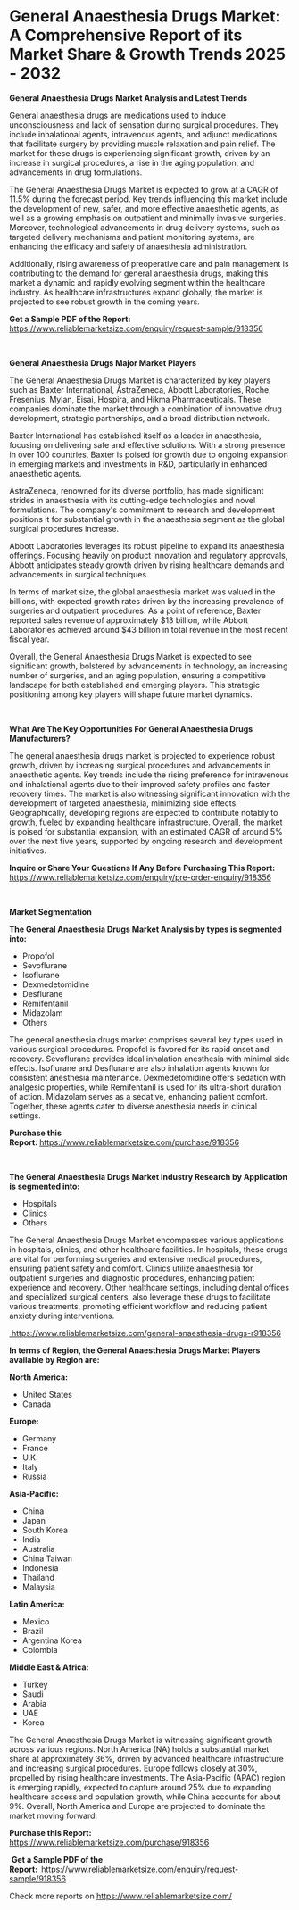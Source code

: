 <p><h1>General Anaesthesia Drugs Market: A Comprehensive Report of its Market Share & Growth Trends 2025 - 2032</h1></p><p><strong>General Anaesthesia Drugs Market Analysis and Latest Trends</strong></p>
<p><p>General anaesthesia drugs are medications used to induce unconsciousness and lack of sensation during surgical procedures. They include inhalational agents, intravenous agents, and adjunct medications that facilitate surgery by providing muscle relaxation and pain relief. The market for these drugs is experiencing significant growth, driven by an increase in surgical procedures, a rise in the aging population, and advancements in drug formulations.</p><p>The General Anaesthesia Drugs Market is expected to grow at a CAGR of 11.5% during the forecast period. Key trends influencing this market include the development of new, safer, and more effective anaesthetic agents, as well as a growing emphasis on outpatient and minimally invasive surgeries. Moreover, technological advancements in drug delivery systems, such as targeted delivery mechanisms and patient monitoring systems, are enhancing the efficacy and safety of anaesthesia administration. </p><p>Additionally, rising awareness of preoperative care and pain management is contributing to the demand for general anaesthesia drugs, making this market a dynamic and rapidly evolving segment within the healthcare industry. As healthcare infrastructures expand globally, the market is projected to see robust growth in the coming years.</p></p>
<p><strong>Get a Sample PDF of the Report:&nbsp;</strong> <a href="https://www.reliablemarketsize.com/enquiry/request-sample/918356?utm_campaign=3094&utm_medium=2&utm_source=Github&utm_content=ia&utm_term=06032025&utm_id=general-anaesthesia-drugs">https://www.reliablemarketsize.com/enquiry/request-sample/918356</a></p>
<p>&nbsp;</p>
<p><strong>General Anaesthesia Drugs Major Market Players</strong></p>
<p><p>The General Anaesthesia Drugs Market is characterized by key players such as Baxter International, AstraZeneca, Abbott Laboratories, Roche, Fresenius, Mylan, Eisai, Hospira, and Hikma Pharmaceuticals. These companies dominate the market through a combination of innovative drug development, strategic partnerships, and a broad distribution network.</p><p>Baxter International has established itself as a leader in anaesthesia, focusing on delivering safe and effective solutions. With a strong presence in over 100 countries, Baxter is poised for growth due to ongoing expansion in emerging markets and investments in R&D, particularly in enhanced anaesthetic agents.</p><p>AstraZeneca, renowned for its diverse portfolio, has made significant strides in anaesthesia with its cutting-edge technologies and novel formulations. The company's commitment to research and development positions it for substantial growth in the anaesthesia segment as the global surgical procedures increase.</p><p>Abbott Laboratories leverages its robust pipeline to expand its anaesthesia offerings. Focusing heavily on product innovation and regulatory approvals, Abbott anticipates steady growth driven by rising healthcare demands and advancements in surgical techniques.</p><p>In terms of market size, the global anaesthesia market was valued in the billions, with expected growth rates driven by the increasing prevalence of surgeries and outpatient procedures. As a point of reference, Baxter reported sales revenue of approximately $13 billion, while Abbott Laboratories achieved around $43 billion in total revenue in the most recent fiscal year.</p><p>Overall, the General Anaesthesia Drugs Market is expected to see significant growth, bolstered by advancements in technology, an increasing number of surgeries, and an aging population, ensuring a competitive landscape for both established and emerging players. This strategic positioning among key players will shape future market dynamics.</p></p>
<p>&nbsp;</p>
<p><strong>What Are The Key Opportunities For General Anaesthesia Drugs Manufacturers?</strong></p>
<p><p>The general anaesthesia drugs market is projected to experience robust growth, driven by increasing surgical procedures and advancements in anaesthetic agents. Key trends include the rising preference for intravenous and inhalational agents due to their improved safety profiles and faster recovery times. The market is also witnessing significant innovation with the development of targeted anaesthesia, minimizing side effects. Geographically, developing regions are expected to contribute notably to growth, fueled by expanding healthcare infrastructure. Overall, the market is poised for substantial expansion, with an estimated CAGR of around 5% over the next five years, supported by ongoing research and development initiatives.</p></p>
<p><strong>Inquire or Share Your Questions If Any Before Purchasing This Report:</strong> <a href="https://www.reliablemarketsize.com/enquiry/pre-order-enquiry/918356?utm_campaign=3094&utm_medium=2&utm_source=Github&utm_content=ia&utm_term=06032025&utm_id=general-anaesthesia-drugs">https://www.reliablemarketsize.com/enquiry/pre-order-enquiry/918356</a></p>
<p>&nbsp;</p>
<p><strong>Market Segmentation</strong></p>
<p><strong>The General Anaesthesia Drugs Market Analysis by types is segmented into:</strong></p>
<p><ul><li>Propofol</li><li>Sevoflurane</li><li>Isoflurane</li><li>Dexmedetomidine</li><li>Desflurane</li><li>Remifentanil</li><li>Midazolam</li><li>Others</li></ul></p>
<p><p>The general anesthesia drugs market comprises several key types used in various surgical procedures. Propofol is favored for its rapid onset and recovery. Sevoflurane provides ideal inhalation anesthesia with minimal side effects. Isoflurane and Desflurane are also inhalation agents known for consistent anesthesia maintenance. Dexmedetomidine offers sedation with analgesic properties, while Remifentanil is used for its ultra-short duration of action. Midazolam serves as a sedative, enhancing patient comfort. Together, these agents cater to diverse anesthesia needs in clinical settings.</p></p>
<p><strong>Purchase this Report:&nbsp;</strong><a href="https://www.reliablemarketsize.com/purchase/918356?utm_campaign=3094&utm_medium=2&utm_source=Github&utm_content=ia&utm_term=06032025&utm_id=general-anaesthesia-drugs">https://www.reliablemarketsize.com/purchase/918356</a></p>
<p>&nbsp;</p>
<p><strong>The General Anaesthesia Drugs Market Industry Research by Application is segmented into:</strong></p>
<p><ul><li>Hospitals</li><li>Clinics</li><li>Others</li></ul></p>
<p><p>The General Anaesthesia Drugs Market encompasses various applications in hospitals, clinics, and other healthcare facilities. In hospitals, these drugs are vital for performing surgeries and extensive medical procedures, ensuring patient safety and comfort. Clinics utilize anaesthesia for outpatient surgeries and diagnostic procedures, enhancing patient experience and recovery. Other healthcare settings, including dental offices and specialized surgical centers, also leverage these drugs to facilitate various treatments, promoting efficient workflow and reducing patient anxiety during interventions.</p></p>
<p><a href="https://www.reliablemarketsize.com/general-anaesthesia-drugs-r918356?utm_campaign=3094&utm_medium=2&utm_source=Github&utm_content=ia&utm_term=06032025&utm_id=general-anaesthesia-drugs">&nbsp;https://www.reliablemarketsize.com/general-anaesthesia-drugs-r918356</a></p>
<p><strong>In terms of Region, the General Anaesthesia Drugs Market Players available by Region are:</strong></p>
<p>
    <p> <strong> North America: </strong>
        <ul>
            <li>United States</li>
            <li>Canada</li>
        </ul>
        </p> 
    <p> <strong> Europe: </strong>
        <ul>
            <li>Germany</li>
            <li>France</li>
            <li>U.K.</li>
            <li>Italy</li>
            <li>Russia</li>
        </ul>
        </p> 
    <p> <strong> Asia-Pacific: </strong>
        <ul>
            <li>China</li>
            <li>Japan</li>
            <li>South Korea</li>
            <li>India</li>
            <li>Australia</li>
            <li>China Taiwan</li>
            <li>Indonesia</li>
            <li>Thailand</li>
            <li>Malaysia</li>
        </ul>
        </p> 
    <p> <strong> Latin America: </strong>
        <ul>
            <li>Mexico</li>
            <li>Brazil</li>
            <li>Argentina Korea</li>
            <li>Colombia</li>
        </ul>
        </p> 
    <p> <strong> Middle East & Africa: </strong>
        <ul>
            <li>Turkey</li>
            <li>Saudi</li>
            <li>Arabia</li>
            <li>UAE</li>
            <li>Korea</li>
        </ul>
    </p>
    </p>
<p><p>The General Anaesthesia Drugs Market is witnessing significant growth across various regions. North America (NA) holds a substantial market share at approximately 36%, driven by advanced healthcare infrastructure and increasing surgical procedures. Europe follows closely at 30%, propelled by rising healthcare investments. The Asia-Pacific (APAC) region is emerging rapidly, expected to capture around 25% due to expanding healthcare access and population growth, while China accounts for about 9%. Overall, North America and Europe are projected to dominate the market moving forward.</p></p>
<p><strong>Purchase this Report: </strong><a href="https://www.reliablemarketsize.com/purchase/918356?utm_campaign=3094&utm_medium=2&utm_source=Github&utm_content=ia&utm_term=06032025&utm_id=general-anaesthesia-drugs">https://www.reliablemarketsize.com/purchase/918356</a></p>
<p>&nbsp;<strong>Get a Sample PDF of the Report:&nbsp;&nbsp;</strong><a href="https://www.reliablemarketsize.com/enquiry/request-sample/918356?utm_campaign=3094&utm_medium=2&utm_source=Github&utm_content=ia&utm_term=06032025&utm_id=general-anaesthesia-drugs">https://www.reliablemarketsize.com/enquiry/request-sample/918356</a></p>
<p><strong></strong></p>
<p>Check more reports on <a href="https://www.reliablemarketsize.com/?utm_campaign=3094&utm_medium=2&utm_source=Github&utm_content=ia&utm_term=06032025&utm_id=general-anaesthesia-drugs">https://www.reliablemarketsize.com/</a></p>